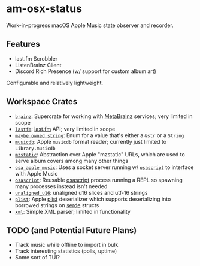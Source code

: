 # am-osx-status

Work-in-progress macOS Apple Music state observer and recorder.

## Features

- last.fm Scrobbler
- ListenBrainz Client
- Discord Rich Presence (w/ support for custom album art)

Configurable and relatively lightweight.

## Workspace Crates

- [`brainz`](./crates/brainz): Supercrate for working with [MetaBrainz](https://metabrainz.org/) services; very limited in scope
- [`lastfm`](./crates/lastfm/): [last.fm](https://www.last.fm/) API; very limited in scope
- [`maybe_owned_string`](./crates/maybe_owned_string): Enum for a value that's either a `&str` or a `String`
- [`musicdb`](./crates/musicdb/): Apple `musicdb` format reader; currently just limited to `Library.musicdb`
- [`mzstatic`](./crates/mzstatic/): Abstraction over Apple "mzstatic" URLs, which are used to serve album covers among many other things
- [`osa_apple_music`](./crates/osa_apple/): Uses a socket server running w/ [`osascript`](./crates/osascript/) to interface with Apple Music
- [`osascript`](./crates/osascript/): Reusable [osascript](https://ss64.com/mac/osascript.html) process running a REPL so spawning many processes instead isn't needed
- [`unaligned_u16`](./crates/unaligned_u16): unaligned u16 slices and utf-16 strings
- [`plist`](./crates/plist/): Apple [plist](https://en.wikipedia.org/wiki/Property_list) deserializer which supports deserializing into borrowed strings on [serde](https://https://serde.rs/) structs
- [`xml`](./crates/xml): Simple XML parser; limited in functionality

## TODO (and Potential Future Plans)

- Track music while offline to import in bulk
- Track interesting statistics (polls, uptime)
- Some sort of TUI?
